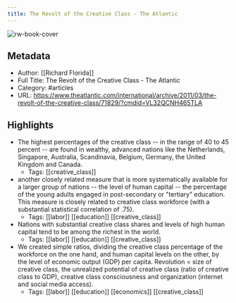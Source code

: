 ```yaml
---
title: The Revolt of the Creative Class - The Atlantic
---
```

![rw-book-cover](https://readwise-assets.s3.amazonaws.com/static/images/article1.be68295a7e40.png)

## Metadata
- Author: [[Richard Florida]]
- Full Title: The Revolt of the Creative Class - The Atlantic
- Category: #articles
- URL: https://www.theatlantic.com/international/archive/2011/03/the-revolt-of-the-creative-class/71829/?cmdid=VL32QCNH465TLA

## Highlights
- The highest percentages of the creative class -- in the range of 40 to 45 percent -- are found in wealthy, advanced nations like the Netherlands, Singapore, Australia, Scandinavia, Belgium, Germany, the United Kingdom and Canada.
    - Tags: [[creative_class]] 
- another closely related measure that is more systematically available for a larger group of nations -- the level of human capital -- the percentage of the young adults engaged in post-secondary or "tertiary" education. This measure is closely related to creative class workforce (with a substantial statistical correlation of .75).
    - Tags: [[labor]] [[education]] [[creative_class]] 
- Nations with substantial creative class shares and levels of high human capital tend to be among the richest in the world.
    - Tags: [[labor]] [[education]] [[creative_class]] 
- We created simple ratios, dividing the creative class percentage of the workforce on the one hand, and human capital levels on the other, by the level of economic output (GDP) per capita.
  Revolution = size of creative class, the unrealized potential of creative class (ratio of creative class to GDP), creative class consciousness and organization (internet and social media access).
    - Tags: [[labor]] [[education]] [[economics]] [[creative_class]] 
